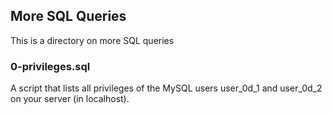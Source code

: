 ## More SQL Queries

This is a directory on more SQL queries

### 0-privileges.sql

A script that lists all privileges of the MySQL users user_0d_1 and user_0d_2 on your server (in localhost).

### 